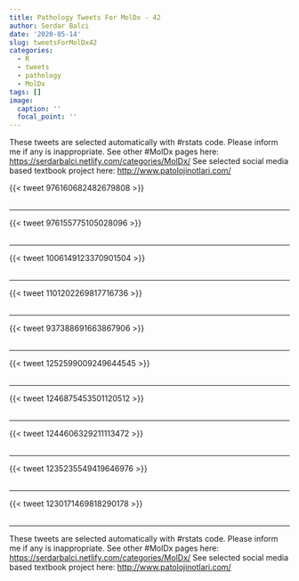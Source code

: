 ```yaml
---
title: Pathology Tweets For MolDx - 42
author: Serdar Balci
date: '2020-05-14'
slug: tweetsForMolDx42
categories:
  - R
  - tweets
  - pathology
  - MolDx
tags: []
image:
  caption: ''
  focal_point: ''
---
```



These tweets are selected automatically with #rstats code. Please inform me if any is inappropriate.
See other #MolDx pages here: https://serdarbalci.netlify.com/categories/MolDx/ 
See selected social media based textbook project here: http://www.patolojinotlari.com/

{{< tweet 976160682482679808 >}}
<br>
<br>
<hr>
{{< tweet 976155775105028096 >}}
<br>
<br>
<hr>
{{< tweet 1006149123370901504 >}}
<br>
<br>
<hr>
{{< tweet 1101202269817716736 >}}
<br>
<br>
<hr>
{{< tweet 937388691663867906 >}}
<br>
<br>
<hr>
{{< tweet 1252599009249644545 >}}
<br>
<br>
<hr>
{{< tweet 1246875453501120512 >}}
<br>
<br>
<hr>
{{< tweet 1244606329211113472 >}}
<br>
<br>
<hr>
{{< tweet 1235235549419646976 >}}
<br>
<br>
<hr>
{{< tweet 1230171469818290178 >}}
<br>
<br>
<hr>


These tweets are selected automatically with #rstats code. Please inform me if any is inappropriate.
See other #MolDx pages here: https://serdarbalci.netlify.com/categories/MolDx/ 
See selected social media based textbook project here: http://www.patolojinotlari.com/
